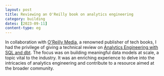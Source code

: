 ```yaml
---
layout: post
title: Reviewing an O'Reilly book on analytics engineering
category: building
dates: [2023-09-11]
content-type: eg
---
```


In collaboration with [O'Reilly Media](https://www.oreilly.com/), a renowned publisher of tech books, I had the privilege of giving a technical review on [Analytics Engineering with SQL and dbt](https://www.oreilly.com/library/view/analytics-engineering-with/9781098142377/). The focus was on building meaningful data models at scale, a topic vital to the industry. It was an enriching experience to delve into the intricacies of analytics engineering and contribute to a resource aimed at the broader community.
